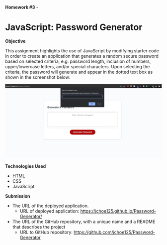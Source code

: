 **Homework #3** -
# JavaScript: Password Generator

**Objective**

This assignment highlights the use of JavaScript by modifying starter code in order to create an application that generates a random secure password based on selected criteria, e.g. password length, inclusion of numbers, upper/lowercase letters, and/or special characters. Upon selecting the criteria, the password will generate and appear in the dotted text box as shown in the screenshot below:

![website screenshot](https://github.com/jchoe125/Password-Generator/blob/main/Images/PasswordGenerator%20Img.JPG)

**Technologies Used**
* HTML
* CSS
* JavaScript

**Submission**
* The URL of the deployed application.
  * URL of deployed application: https://jchoe125.github.io/Password-Generator/
* The URL of the GitHub repository, with a unique name and a README that describes the project
  * URL to GitHub repository: https://github.com/jchoe125/Password-Generator
